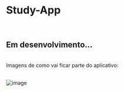 # Study-App

</br>

## Em desenvolvimento...

</br>
Imagens de como vai ficar parte do aplicativo:</br>
</br>

![image](https://user-images.githubusercontent.com/62970346/183794508-9da82053-6190-42e4-9fbb-978c99a73c6d.png)
